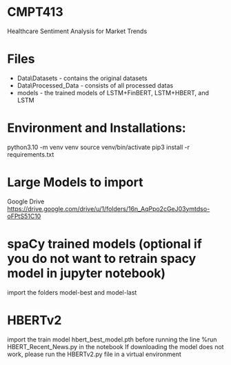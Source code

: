 # CMPT413
Healthcare Sentiment Analysis for Market Trends

# Files
* Data\Datasets - contains the original datasets
* Data\Processed_Data - consists of all processed datas
* models - the trained models of LSTM+FinBERT, LSTM+HBERT, and LSTM

# Environment and Installations:
python3.10 -m venv venv
source venv/bin/activate
pip3 install -r requirements.txt

# Large Models to import
Google Drive https://drive.google.com/drive/u/1/folders/16n_AqPpo2cGeJ03ymtdso-oFPtS51C10

# spaCy trained models (optional if you do not want to retrain spacy model in jupyter notebook)
import the folders model-best and model-last

# HBERTv2
import the train model hbert_best_model.pth before running the line %run HBERT_Recent_News.py in the notebook
If downloading the model does not work, please run the HBERTv2.py file in a virtual environment